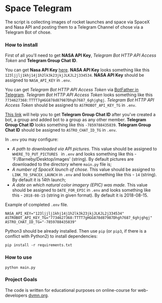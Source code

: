 # Space Telegram

The script is collecting images of rocket launches and space via SpaceX and Nasa API and posting them to a Telegram Channel of chose via a Telegram Bot of chose.

### How to install

First of all you'll need to get **NASA API Key**, *Telegram Bot HTTP API Access Token* and **Telegram Group Chat ID**.

You can get **Nasa API Key** [here](https://api.nasa.gov/).
**NASA API Key** looks something like this `123ljjlj1khj14j1h2lk3k23jkjJLKJL2j334534`.
**NASA API Key** should be assigned to `NASA_API_KEY` in `.env`.

You can get *Telegram Bot HTTP API Access Token* via [BotFather in Telegram](https://telegram.im/BotFather).
*Telegram Bot HTTP API Access Token* looks something like this `7734627368:TTTT7gHGG878d87987Dhgh7687_6ghjghgj`.
*Telegram Bot HTTP API Access Token* should be assigned to `ASTROBOT_API_KEY_TG` in `.env`.

[This link](https://stackoverflow.com/questions/32423837/telegram-bot-how-to-get-a-group-chat-id) will help you to get **Telegram Group Chat ID** after you've created a bot, a group and added bot to a group as any other member.
**Telegram Group Chat ID** looks something like this `-7859788435839`.
**Telegram Group Chat ID** should be assigned to `ASTRO_CHAT_ID_TG` in `.env`.

In `.env` you may configure:

* *A path to downloaded via API pictures.* This value should be assigned to `WHERE_TO_PUT_PICTURES ` in `.env` and looks something like this - 'F:/Barneby/Desktop/images' (string). By default pictures are downloaded to the directory where `main.py` file is;
* *A number of SpaceX launch of chose.* This value should be assigned to `LINK_TO_SPACEX_LAUNCH` in `.env` and looks something like this - `14` (string). By default it is 14th launch;
* *A date on which natural color imagery (EPIC) was made.* This value should be assigned to `DATE_FOR_EPIC` in `.env` and looks something like this - `2018-08-15` (string in given format). By default it is 2018-08-15.

Example of completed `.env` file.

```
NASA_API_KEY="123ljjlj1khj14j1h2lk3k23jkjJLKJL2j334534"
ASTROBOT_API_KEY_TG="7734627368:TTTT7gHGG878d87987Dhgh7687_6ghjghgj"
ASTRO_CHAT_ID_TG="-7859788435839"
```

Python3 should be already installed.
Then use `pip` (or `pip3`, if there is a conflict with Python2) to install dependencies:
```
pip install -r requirements.txt
```

### How to use

```
python main.py
```

### Project Goals

The code is written for educational purposes on online-course for web-developers [dvmn.org](https://dvmn.org/).